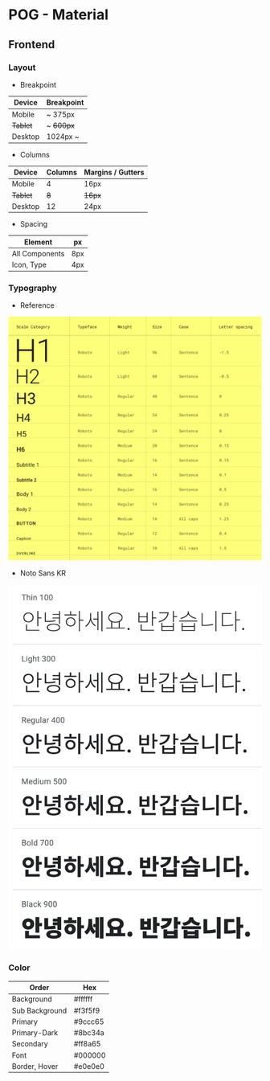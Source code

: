 # POG - Material

## Frontend

### Layout

- Breakpoint

| Device     | Breakpoint  |
| ---------- | ----------- |
| Mobile     | ~ 375px     |
| ~~Tablet~~ | ~ ~~600px~~ |
| Desktop    | 1024px ~    |

- Columns

| Device     | Columns | Margins / Gutters |
| ---------- | ------- | ----------------- |
| Mobile     | 4       | 16px              |
| ~~Tablet~~ | ~~8~~   | ~~16px~~          |
| Desktop    | 12      | 24px              |

- Spacing

| Element        | px  |
| -------------- | --- |
| All Components | 8px |
| Icon, Type     | 4px |

### Typography

- Reference

![Typography](./Typography.png)

- Noto Sans KR

![NotoSansKR](./NotoSansKR.png)

### Color

| Order          | Hex     |
| -------------- | ------- |
| Background     | #ffffff |
| Sub Background | #f3f5f9 |
| Primary        | #9ccc65 |
| Primary-Dark   | #8bc34a |
| Secondary      | #ff8a65 |
| Font           | #000000 |
| Border, Hover  | #e0e0e0 |
